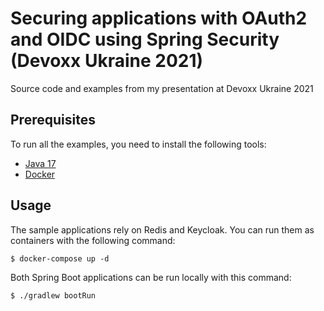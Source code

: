 # Securing applications with OAuth2 and OIDC using Spring Security (Devoxx Ukraine 2021)

Source code and examples from my presentation at Devoxx Ukraine 2021

## Prerequisites

To run all the examples, you need to install the following tools:

* [Java 17](https://adoptium.net)
* [Docker](https://www.docker.com)

## Usage

The sample applications rely on Redis and Keycloak. You can run them as containers with the following command:

```shell
$ docker-compose up -d
```

Both Spring Boot applications can be run locally with this command:

```shell
$ ./gradlew bootRun
```

